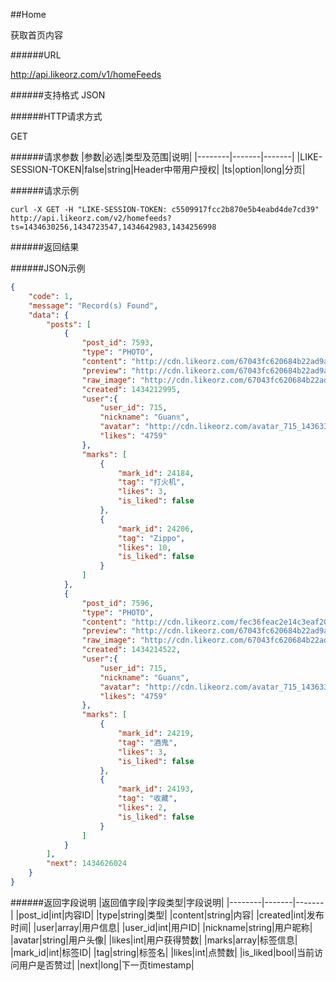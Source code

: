 ##Home

获取首页内容

######URL

http://api.likeorz.com/v1/homeFeeds

######支持格式
JSON

######HTTP请求方式

GET

######请求参数
|参数|必选|类型及范围|说明|
|--------|-------|-------|
|LIKE-SESSION-TOKEN|false|string|Header中带用户授权|
|ts|option|long|分页|

######请求示例
```
curl -X GET -H "LIKE-SESSION-TOKEN: c5509917fcc2b870e5b4eabd4de7cd39"  http://api.likeorz.com/v2/homefeeds?ts=1434630256,1434723547,1434642983,1434256998
```
######返回结果

######JSON示例

```json
{
    "code": 1,
    "message": "Record(s) Found",
    "data": {
        "posts": [
            {
                "post_id": 7593,
                "type": "PHOTO",
                "content": "http://cdn.likeorz.com/67043fc620684b22ad9aec901f697d3c_1434212994_w_1280_h_1707_187.jpg?imageView2/1/w/620/h/620",
                "preview": "http://cdn.likeorz.com/67043fc620684b22ad9aec901f697d3c_1434212994_w_1280_h_1707_187.jpg?imageView2/1/w/620/h/620",
                "raw_image": "http://cdn.likeorz.com/67043fc620684b22ad9aec901f697d3c_1434212994_w_1280_h_1707_187.jpg?imageView2/p/85",
                "created": 1434212995,
                "user":{
                    "user_id": 715,
                    "nickname": "Guan♏️",
                    "avatar": "http://cdn.likeorz.com/avatar_715_1436330633.jpg?imageView2/5/w/80",
                    "likes": "4759"
                },
                "marks": [
                    {
                        "mark_id": 24184,
                        "tag": "打火机",
                        "likes": 3,
                        "is_liked": false
                    },
                    {
                        "mark_id": 24206,
                        "tag": "Zippo",
                        "likes": 10,
                        "is_liked": false
                    }
                ]
            },
            {
                "post_id": 7596,
                "type": "PHOTO",
                "content": "http://cdn.likeorz.com/fec36feac2e14c3eaf20ece48da4dfcc_1434214517_w_640_h_427_97.jpg?imageView2/1/w/620/h/620",
                "preview": "http://cdn.likeorz.com/67043fc620684b22ad9aec901f697d3c_1434212994_w_1280_h_1707_187.jpg?imageView2/1/w/620/h/620",
                "raw_image": "http://cdn.likeorz.com/67043fc620684b22ad9aec901f697d3c_1434212994_w_1280_h_1707_187.jpg?imageView2/p/85",
                "created": 1434214522,
                "user":{
                    "user_id": 715,
                    "nickname": "Guan♏️",
                    "avatar": "http://cdn.likeorz.com/avatar_715_1436330633.jpg?imageView2/5/w/80",
                    "likes": "4759"
                },
                "marks": [
                    {
                        "mark_id": 24219,
                        "tag": "酒鬼",
                        "likes": 3,
                        "is_liked": false
                    },
                    {
                        "mark_id": 24193,
                        "tag": "收藏",
                        "likes": 2,
                        "is_liked": false
                    }
                ]
            }
        ],
        "next": 1434626024
    }
}

```

######返回字段说明
|返回值字段|字段类型|字段说明|
|--------|-------|-------|
|post_id|int|内容ID|
|type|string|类型|
|content|string|内容|
|created|int|发布时间|
|user|array|用户信息|
|user_id|int|用户ID|
|nickname|string|用户昵称|
|avatar|string|用户头像|
|likes|int|用户获得赞数|
|marks|array|标签信息|
|mark_id|int|标签ID|
|tag|string|标签名|
|likes|int|点赞数|
|is_liked|bool|当前访问用户是否赞过|
|next|long|下一页timestamp|